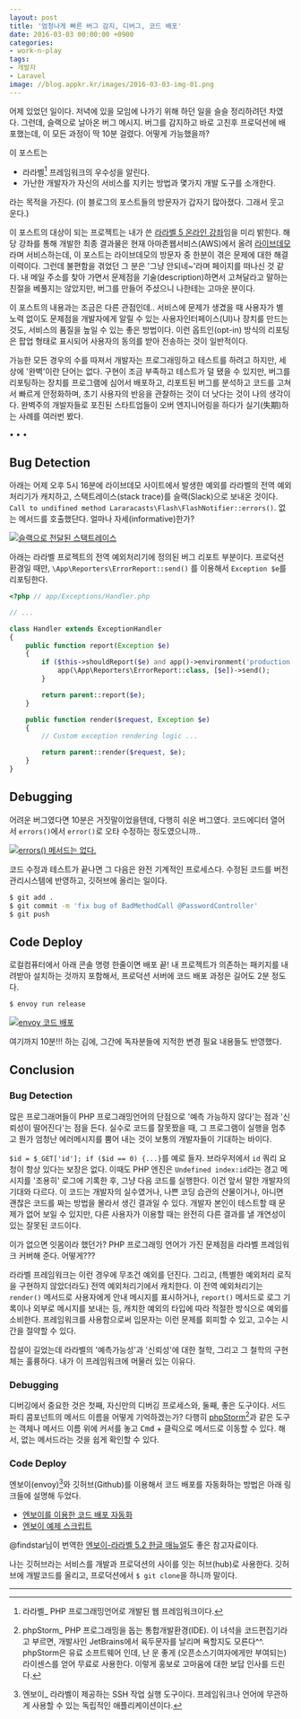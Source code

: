 ```yaml
---
layout: post
title: '엄청나게 빠른 버그 감지, 디버그, 코드 배포' 
date: 2016-03-03 00:00:00 +0900
categories:
- work-n-play
tags:
- 개발자
- Laravel
image: //blog.appkr.kr/images/2016-03-03-img-01.png
---
```


어제 있었던 일이다. 저녁에 있을 모임에 나가기 위해 하던 일을 슬슬 정리하려던 차였다. 그런데, 슬랙으로 날아온 버그 메시지. 버그를 감지하고 바로 고친후 프로덕션에 배포했는데, 이 모든 과정이 딱 10분 걸렸다. 어떻게 가능했을까?

이 포스트는 

- 라라벨[^1] 프레임워크의 우수성을 알린다.
- 가난한 개발자가 자신의 서비스를 지키는 방법과 몇가지 개발 도구를 소개한다.

라는 목적을 가진다. (이 블로그의 포스트들의 방문자가 갑자기 많아졌다. 그래서 웃고 운다.)

이 포스트의 대상이 되는 프로젝트는 내가 쓴 [라라벨 5 온라인 강좌](https://github.com/appkr/l5essential)임을 미리 밝힌다. 해당 강좌를 통해 개발한 최종 결과물은 현재 아마존웹서비스(AWS)에서 올려 [라이브데모](//l5.appkr.kr/)라며 서비스하는데, 이 포스트는 라이브데모의 방문자 중 한분이 겪은 문제에 대한 해결 이력이다. 그런데 불편함을 겪었던 그 분은 '그냥 안되네~'라며 페이지를 떠나신 것 같다. 내 메일 주소를 찾아 가면서 문제점을 기술(description)하면서 고쳐달라고 말하는 친절을 베풀지는 않았지만, 버그를 만들어 주셨으니 나한테는 고마운 분이다.

이 포스트의 내용과는 조금은 다른 관점인데.. 서비스에 문제가 생겼을 때 사용자가 별 노력 없이도 문제점을 개발자에게 알릴 수 있는 사용자인터페이스(UI)나 장치를 만드는 것도, 서비스의 품질을 높일 수 있는 좋은 방법이다. 이런 옵트인(opt-in) 방식의 리포팅은 팝업 형태로 표시되어 사용자의 동의를 받아 전송하는 것이 일반적이다. 

가능한 모든 경우의 수를 따져서 개발자는 프로그래밍하고 테스트를 하려고 하지만, 세상에 '완벽'이란 단어는 없다. 구현이 조금 부족하고 테스트가 덜 됐을 수 있지만, 버그를 리포팅하는 장치를 프로그램에 심어서 배포하고, 리포트된 버그를 분석하고 코드를 고쳐서 빠르게 안정화하며, 초기 사용자의 반응을 관찰하는 것이 더 낫다는 것이 나의 생각이다. 완벽주의 개발자들로 포진된 스타트업들이 오버 엔지니어링을 하다가 실기(失期)하는 사례를 여러번 봤다.

<!--more-->

<div class="spacer">• • •</div>

## Bug Detection

아래는 어제 오후 5시 16분에 라이브데모 사이트에서 발생한 예외를 라라벨의 전역 예외처리기가 캐치하고, 스택트레이스(stack trace)를 슬랙(Slack)으로 보내온 것이다. `Call to undifined method Lararacasts\Flash\FlashNotifier::errors()`. 없는 메서드를 호출했단다. 얼마나 자세(informative)한가?

[![슬랙으로 전달된 스택트레이스](/images/2016-03-03-img-01.png)](/images/2016-03-03-img-01.png)

아래는 라라벨 프로젝트의 전역 예외처리기에 정의된 버그 리포트 부분이다. 프로덕션 환경일 때만, `\App\Reporters\ErrorReport::send()` 를 이용해서 `Exception $e`를 리포팅한다. 

```php
<?php // app/Exceptions/Handler.php

// ...

class Handler extends ExceptionHandler
{
    public function report(Exception $e)
    {
        if ($this->shouldReport($e) and app()->environment('production')) {
            app(\App\Reporters\ErrorReport::class, [$e])->send();
        }

        return parent::report($e);
    }

    public function render($request, Exception $e)
    {
        // Custom exception rendering logic ...

        return parent::render($request, $e);
    }
}
```

## Debugging

어려운 버그였다면 10분은 거짓말이었을텐데, 다행히 쉬운 버그였다. 코드에디터 열어서 `errors()`에서 `error()`로 오타 수정하는 정도였으니까..

[![errors() 메서드는 없다.](/images/2016-03-03-img-02.png)](/images/2016-03-03-img-02.png)

코드 수정과 테스트가 끝나면 그 다음은 완전 기계적인 프로세스다. 수정된 코드를 버전관리시스템에 반영하고, 깃허브에 올리는 일이다.

```bash
$ git add .
$ git commit -m 'fix bug of BadMethodCall @PasswordController'
$ git push
```

## Code Deploy

로컬컴퓨터에서 아래 콘솔 명령 한줄이면 배포 끝! 내 프로젝트가 의존하는 패키지를 내려받아 설치하는 것까지 포함해서, 프로덕션 서버에 코드 배포 과정은 길어도 2분 정도다. 

```bash
$ envoy run release
```

[![envoy 코드 배포](/images/2016-03-03-img-03.png)](/images/2016-03-03-img-03.png)

여기까지 10분!!! 하는 김에, 그간에 독자분들에 지적한 변경 필요 내용들도 반영했다. 

## Conclusion

### Bug Detection

많은 프로그래머들이 PHP 프로그래밍언어의 단점으로 '예측 가능하지 않다'는 점과 '신뢰성이 떨어진다'는 점을 든다. 실수로 코드를 잘못짰을 때, 그 프로그램이 실행을 멈추고 뭔가 엄청난 에러메시지를 뿜어 내는 것이 보통의 개발자들이 기대하는 바이다. 

`$id = $_GET['id']; if ($id == 0) {...}`를 예로 들자. 브라우저에서 `id` 쿼리 요청이 항상 있다는 보장은 없다. 이때도 PHP 엔진은 `Undefined index:id`라는 경고 메시지를 '조용히' 로그에 기록한 후, 그냥 다음 코드를 실행한다. 이건 앞서 말한 개발자의 기대와 다르다. 이 코드는 개발자의 실수였거나, 나쁜 코딩 습관의 산물이거나, 아니면 괜찮은 코드를 짜는 방법을 몰라서 생긴 결과일 수 있다. 개발자 본인이 테스트할 때 문제가 없어 보일 수 있지만, 다른 사용자가 이용할 때는 완전히 다른 결과를 낼 개연성이 있는 잘못된 코드이다.

이가 없으면 잇몸이라 했던가? PHP 프로그래밍 언어가 가진 문제점을 라라벨 프레임워크 커버해 준다. 어떻게???

라라벨 프레임워크는 이런 경우에 무조건 예외를 던진다. 그리고, (특별한 예외처리 로직을 구현하지 않았더라도) 전역 예외처리기에서 캐치한다. 이 전역 예외처리기는 `render()` 메서드로 사용자에게 안내 메시지를 표시하거나, `report()` 메서드로 로그 기록이나 외부로 메시지를 보내는 등, 캐치한 예외의 타입에 따라 적절한 방식으로 예외를 소비한다. 프레임워크를 사용함으로써 입문자는 이런 문제를 회피할 수 있고, 고수는 시간을 절약할 수 있다.

잡설이 길었는데 라라벨의 '예측가능성'과 '신뢰성'에 대한 철학, 그리고 그 철학의 구현체는 훌륭하다. 내가 이 프레임워크에 머물러 있는 이유다.

### Debugging

디버깅에서 중요한 것은 첫째, 자신만의 디버깅 프로세스와, 둘째, 좋은 도구이다. 서드파티 콤포넌트의 메서드 이름을 어떻게 기억하겠는가? 다행히 [phpStorm](https://www.jetbrains.com/phpstorm/)[^2]과 같은 도구는 객체나 메서드 이름 위에 커서를 놓고 <kbd>Cmd</kbd> + 클릭으로 메서드로 이동할 수 있다. 해서, 없는 메서드라는 것을 쉽게 확인할 수 있다.

### Code Deploy

엔보이(envoy)[^3]와 깃허브(Github)를 이용해서 코드 배포를 자동화하는 방법은 아래 링크들에 설명해 두었다.

- [엔보이를 이용한 코드 배포 자동화](//www.slideshare.net/ssuser7887b3/envoy-56730937)
- [엔보이 예제 스크립트](https://github.com/appkr/envoy)

@findstar님이 번역한 [엔보이-라라벨 5.2 한글 매뉴얼](//laravel.kr/docs/5.2/envoy)도 좋은 참고자료이다.

나는 깃허브라는 서비스를 개발과 프로덕션의 사이를 잇는 허브(hub)로 사용한다. 깃허브에 개발코드를 올리고, 프로덕션에서 `$ git clone`을 하니까 말이다.

---

[^1]: 라라벨_ PHP 프로그래밍언어로 개발된 웹 프레임워크이다.

[^2]: phpStorm_ PHP 프로그래밍을 돕는 통합개발환경(IDE). 이 녀석을 코드편집기라고 부르면, 개발사인 JetBrains에서 육두문자를 날리며 욕할지도 모른다^^. phpStorm은 유료 소프트웨어 인데, 난 운 좋게 (오픈소스기여자에게만 부여되는) 라이센스를 얻어 무료로 사용한다. 이렇게 홍보로 고마움에 대한 보답 인사를 드린다.

[^3]: 엔보이_ 라라벨이 제공하는 SSH 작업 실행 도구이다. 프레임워크나 언어에 무관하게 사용할 수 있는 독립적인 애플리케이션이다.
